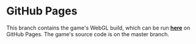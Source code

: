 # GitHub Pages
This branch contains the game's WebGL build, which can be run [**here**](https://christopher-boustros.github.io/Unity-Cannon-Shooter-Game/) on GitHub Pages. 
The game's source code is on the master branch.
